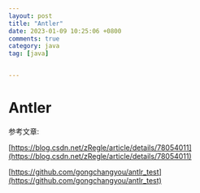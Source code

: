 ```yaml
---
layout: post
title: "Antler"
date: 2023-01-09 10:25:06 +0800
comments: true
category: java
tag: [java]


---
```


# Antler

参考文章: 

[https://blog.csdn.net/zRegle/article/details/78054011](https://blog.csdn.net/zRegle/article/details/78054011)

[https://github.com/gongchangyou/antlr_test](https://github.com/gongchangyou/antlr_test)


